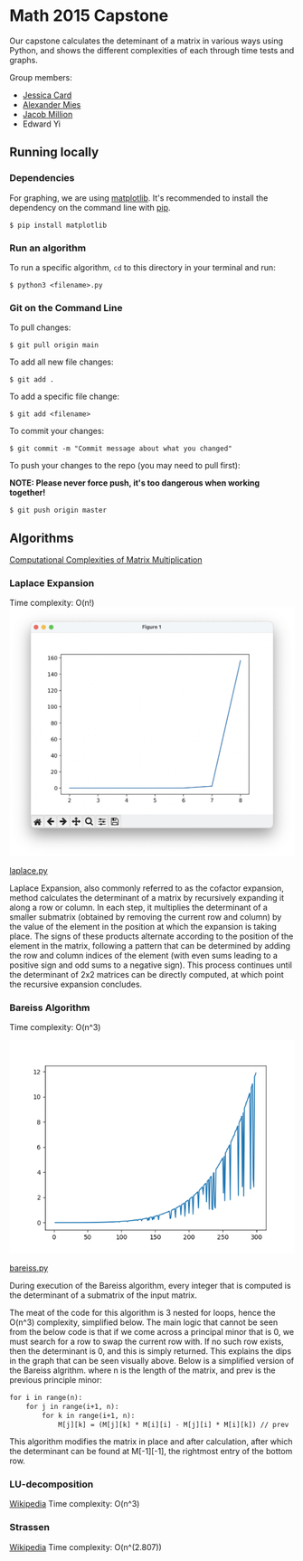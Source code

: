 # Math 2015 Capstone

Our capstone calculates the deteminant of a matrix in various ways using Python, and shows the different complexities of each through time tests and graphs.

Group members:
- [Jessica Card](https://github.com/jessicard)
- [Alexander Mies](https://github.com/AlexanderMies)
- [Jacob Million](https://github.com/JacobMMillion)
- Edward Yi


## Running locally
### Dependencies
For graphing, we are using [matplotlib](https://matplotlib.org/). It's recommended to install the dependency on the command line with [pip](https://pypi.org/project/pip/).
```
$ pip install matplotlib
```

### Run an algorithm
To run a specific algorithm, `cd` to this directory in your terminal and run:
```
$ python3 <filename>.py
```

### Git on the Command Line

To pull changes:
```
$ git pull origin main
```

To add all new file changes:
```
$ git add .
```

To add a specific file change:
```
$ git add <filename>
```

To commit your changes:
```
$ git commit -m "Commit message about what you changed"
```

To push your changes to the repo (you may need to pull first):

**NOTE: Please never force push, it's too dangerous when working together!**

```
$ git push origin master
```

## Algorithms
[Computational Complexities of Matrix Multiplication](https://en.wikipedia.org/wiki/Computational_complexity_of_matrix_multiplication)

### Laplace Expansion
Time complexity: O(n!)
![Laplace Expansion Graph](/images/laplace.png)

[laplace.py](/laplace.py)

Laplace Expansion, also commonly referred to as the cofactor expansion, method calculates the determinant of a matrix by recursively expanding it along a row or column. In each step, it multiplies the determinant of a smaller submatrix (obtained by removing the current row and column) by the value of the element in the position at which the expansion is taking place. The signs of these products alternate according to the position of the element in the matrix, following a pattern that can be determined by adding the row and column indices of the element (with even sums leading to a positive sign and odd sums to a negative sign). This process continues until the determinant of 2x2 matrices can be directly computed, at which point the recursive expansion concludes.


### Bareiss Algorithm
Time complexity: O(n^3)

<div style="text-align:center;">
    <img src="/images/bareiss.png" alt="Bareiss Graph" />
</div>

[bareiss.py](/bareiss.py)

During execution of the Bareiss algorithm, every integer that is computed is the determinant of a submatrix of the input matrix. 

The meat of the code for this algorithm is 3 nested for loops, hence the O(n^3) complexity, simplified below. The main logic that cannot be seen from the below code is that if we come across a principal minor that is 0, we must search for a row to swap the current row with. If no such row exists, then the determinant is 0, and this is simply returned. This explains the dips in the graph that can be seen visually above. Below is a simplified version of the Bareiss algrithm. where n is the length of the matrix, and prev is the previous principle minor:

    for i in range(n):
        for j in range(i+1, n):
            for k in range(i+1, n):
                M[j][k] = (M[j][k] * M[i][i] - M[j][i] * M[i][k]) // prev

This algorithm modifies the matrix in place and after calculation, after which the determinant can be found at M[-1][-1], the rightmost entry of the bottom row.


### LU-decomposition
[Wikipedia](https://en.wikipedia.org/wiki/LU_decomposition)
Time complexity: O(n^3)

### Strassen
[Wikipedia](https://en.wikipedia.org/wiki/Strassen_algorithm)
Time complexity: O(n^(2.807))
